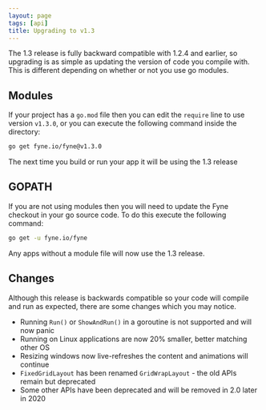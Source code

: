 ```yaml
---
layout: page
tags: [api]
title: Upgrading to v1.3
---
```


The 1.3 release is fully backward compatible with 1.2.4 and earlier, so upgrading
is as simple as updating the version of code you compile with.
This is different depending on whether or not you use go modules.

## Modules

If your project has a `go.mod` file then you can edit the `require` line to use
version `v1.3.0`, or you can execute the following command inside the directory:

```bash
go get fyne.io/fyne@v1.3.0
```

The next time you build or run your app it will be using the 1.3 release

## GOPATH

If you are not using modules then you will need to update the Fyne checkout in
your go source code. To do this execute the following command:

```bash
go get -u fyne.io/fyne
```

Any apps without a module file will now use the 1.3 release.

## Changes

Although this release is backwards compatible so your code will compile and
run as expected, there are some changes which you may notice.

* Running `Run()` or `ShowAndRun()` in a goroutine is not supported and will now panic
* Running on Linux applications are now 20% smaller, better matching other OS
* Resizing windows now live-refreshes the content and animations will continue
* `FixedGridLayout` has been renamed `GridWrapLayout` - the old APIs remain but deprecated
* Some other APIs have been deprecated and will be removed in 2.0 later in 2020

